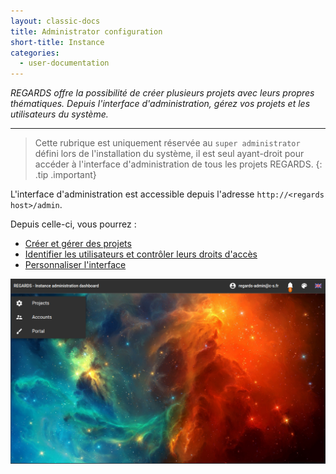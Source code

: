 ```yaml
---
layout: classic-docs
title: Administrator configuration
short-title: Instance
categories:
  - user-documentation
---
```


 <i>REGARDS offre la possibilité de créer plusieurs projets avec leurs propres thématiques. 
 Depuis l'interface d'administration, gérez vos projets et les utilisateurs du système. </i> 

*****************

> Cette rubrique est uniquement réservée au `super administrator` défini lors de l'installation du système, il est seul ayant-droit pour accéder à l'interface d'administration de tous les projets REGARDS.
{: .tip .important} 

L'interface d'administration est accessible depuis l'adresse `http://<regards host>/admin`.

Depuis celle-ci, vous pourrez :
- [Créer et gérer des projets](/user-documentation/1-global-configuration/project-configuration/)   
- [Identifier les utilisateurs et contrôler leurs droits d'accès](/user-documentation/1-global-configuration/user-accounts/)
- [Personnaliser l'interface](/user-documentation/1-global-configuration/portal-configuration/) 


<div align="center">
  <img src="/assets/images/user-documentation/1-global-configuration/admin-instance-hmi.png" alt="interface admin" width="800"> 
</div>